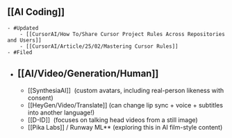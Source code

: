 ## [[AI Coding]]
	- #Updated
		- [[CursorAI/How To/Share Cursor Project Rules Across Repositories and Users]]
		- [[CursorAI/Article/25/02/Mastering Cursor Rules]]
	- #Filed
- ## [[AI/Video/Generation/Human]]
	- [[SynthesiaAI]]  (custom avatars, including real-person likeness with consent)
	- [[HeyGen/Video/Translate]] (can change lip sync + voice + subtitles into another language!)
	- [[D-ID]]  (focuses on talking head videos from a still image)
	- [[Pika Labs]] / Runway ML** (exploring this in AI film-style content)
